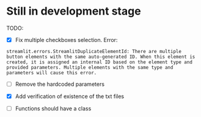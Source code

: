 # Still in development stage

TODO:

- [x] Fix multiple checkboxes selection. Error:
```
streamlit.errors.StreamlitDuplicateElementId: There are multiple button elements with the same auto-generated ID. When this element is created, it is assigned an internal ID based on the element type and provided parameters. Multiple elements with the same type and parameters will cause this error.
```

- [ ] Remove the hardcoded parameters

- [x] Add verification of existence of the txt files

- [ ] Functions should have a class
